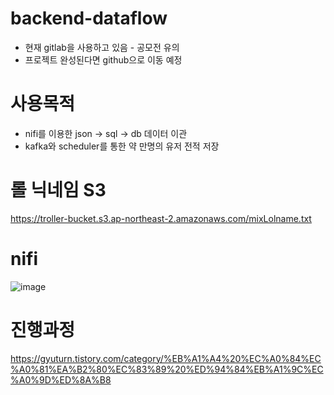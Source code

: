 # backend-dataflow
- 현재 gitlab을 사용하고 있음 - 공모전 유의
- 프로젝트 완성된다면 github으로 이동 예정

# 사용목적
- nifi를 이용한 json -> sql -> db 데이터 이관
- kafka와 scheduler를 통한 약 만명의 유저 전적 저장

# 롤 닉네임 S3
https://troller-bucket.s3.ap-northeast-2.amazonaws.com/mixLolname.txt

# nifi 
![image](https://user-images.githubusercontent.com/87477702/192939423-f2fe73d9-bb9f-44aa-b05b-b5d22481bac5.png)


# 진행과정
https://gyuturn.tistory.com/category/%EB%A1%A4%20%EC%A0%84%EC%A0%81%EA%B2%80%EC%83%89%20%ED%94%84%EB%A1%9C%EC%A0%9D%ED%8A%B8


